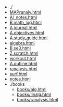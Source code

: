 * ./
* [MAPranaly.html](html/MAPranaly.html)
* [AI_notes.html](html/AI_notes.html)
* [B.math_log.html](html/B.math_log.html)
* [A.journal.html](html/A.journal.html)
* [A.objectives.html](html/A.objectives.html)
* [A.study_guide.html](html/A.study_guide.html)
* [algebra.html](html/algebra.html)
* [B.se3.html](html/B.se3.html)
* [Z.scratch.html](html/Z.scratch.html)
* [workout.html](html/workout.html)
* [A.outline.html](html/A.outline.html)
* [ranalysis.html](html/ranalysis.html)
* [surf.html](html/surf.html)
* [notes.html](html/notes.html)
* ./books
  * [books/alg.html](html/books/alg.html)
  * [books/linalg.html](html/books/linalg.html)
  * [books/ranalysis.html](html/books/ranalysis.html)
